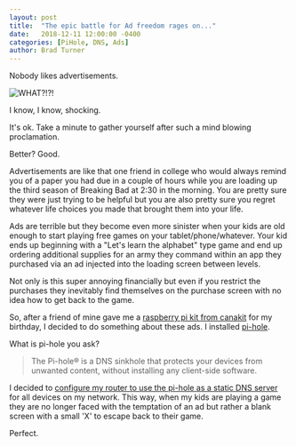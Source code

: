 ```yaml
---
layout: post
title:  "The epic battle for Ad freedom rages on..."
date:   2018-12-11 12:00:00 -0400
categories: [PiHole, DNS, Ads]
author: Brad Turner
---
```

Nobody likes advertisements.  

<img src="https://media.giphy.com/media/EldfH1VJdbrwY/giphy.gif" alt="WHAT?!?!" />

I know, I know, shocking.  

It's ok.  Take a minute to gather yourself after such a mind blowing proclamation.

Better?  Good.

Advertisements are like that one friend in college who would always remind you of a paper you had due in a couple of hours while you are loading up the third season of Breaking Bad at 2:30 in the morning.  You are pretty sure they were just trying to be helpful but you are also pretty sure you regret whatever life choices you made that brought them into your life.

Ads are terrible but they become even more sinister when your kids are old enough to start playing free games on your tablet/phone/whatever.  Your kid ends up beginning with a "Let's learn the alphabet" type game and end up ordering additional supplies for an army they command within an app they purchased via an ad injected into the loading screen between levels.

Not only is this super annoying financially but even if you restrict the purchases they inevitably find themselves on the purchase screen with no idea how to get back to the game.

So, after a friend of mine gave me a [raspberry pi kit from canakit] for my birthday, I decided to do something about these ads.  I installed [pi-hole].

What is pi-hole you ask?

>The Pi-hole® is a DNS sinkhole that protects your devices from unwanted content, without installing any client-side software.

I decided to [configure my router to use the pi-hole as a static DNS server] for all devices on my network.  This way, when my kids are playing a game they are no longer faced with the temptation of an ad but rather a blank screen with a small 'X' to escape back to their game.  

Perfect.  

[pi-hole]: https://pi-hole.net/
[raspberry pi kit from canakit]: www.canakit.com
[configure my router to use the pi-hole as a static DNS server]: https://www.youtube.com/watch?v=2Ib3o3OVIqI